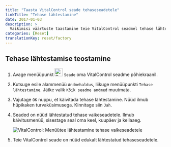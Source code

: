 ```yaml
---
title: "Taasta VitalControl seade tehaseseadetele"
linkTitle: "Tehase lähtestamine"
date: 2017-01-03
description: >
  Vaikimisi väärtuste taastamine teie VitalControl seadmel tehase lähtestamise teel.
categories: [Reset]
translationKey: reset/factory
---
```

## Tehase lähtestamise teostamine

1. Avage menüüpunkt <img src="/icons/device.svg" width="25" align="bottom" alt="Device" /> `Seade` oma VitalControl seadme põhiekraanil.

1. Kutsuge esile alammenüü `Andmehaldus`, liikuge menüüpunkti `Tehase lähtestamine`. Jätke valik `Kõik seadme andmed` muutmata.

1. Vajutage `OK` nuppu, et käivitada tehase lähtestamine. Nüüd ilmub hüpikaken turvaküsimusega. Kinnitage siin `Jah`.

1. Seaded on nüüd lähtestatud tehase vaikeseadetele. Ilmub käivitusmenüü, sisestage seal oma keel, kuupäev ja kellaaeg.

   ![VitalControl: Menüütee lähtestamine tehase vaikeseadetele](../images/resetdevice.png "Tehase lähtestamine")

6. Teie VitalControl seade on nüüd edukalt lähtestatud tehaseseadetele.
